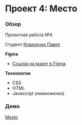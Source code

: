 # Проект 4: Место

### Обзор

Проектная работа №4

Студент [Коваленко Павел](https://github.com/kovalenp)


**Figma**

* [Ссылка на макет в Figma](https://www.figma.com/file/2cn9N9jSkmxD84oJik7xL7/JavaScript.-Sprint-4?node-id=0%3A1)

**Технологии**

 - CSS
 - HTML
 - Javascript (немножечко)

### Демо

[Mesto](https://kovalenp.github.io/mesto/)
